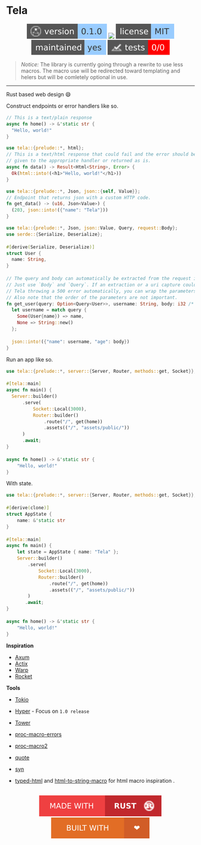 # Tela 

<!-- Header Badges -->

<div align="center">
  
<img src="assets/badges/version.svg" alt="Version"/>
<a href="https://github.com/Tired-Fox/launchpad/releases" alt="Release"><img src="https://img.shields.io/github/v/release/tired-fox/launchpad.svg?style=flat-square&color=9cf"/></a>
<a href="https://github.com/Tired-Fox/launchpad/blob/main/LICENSE" alt="License"><img src="assets/badges/license.svg"/></a>
<br>
<img src="assets/badges/maintained.svg" alt="Maintained"/>
<img src="assets/badges/tests.svg" alt="Tests"/>
  
</div>

<!-- End Header -->

> *_Notice:_* The library is currently going through a rewrite to use less macros. The macro use will be redirected toward templating and helers but will be comletely optional in use. 

___

Rust based web design :smile:

Construct endpoints or error handlers like so.

```rust
// This is a text/plain response
async fn home() -> &'static str {
  "Hello, world!"
}
```

```rust
use tela::{prelude::*, html};
// This is a text/html response that could fail and the error should be either
// given to the appropriate handler or returned as is.
async fn data() -> Result<Html<String>, Error> {
  Ok(html::into!(<h1>"Hello, world!"</h1>))
}
```

```rust
use tela::{prelude::*, Json, json::{self, Value}};
// Endpoint that returns json with a custom HTTP code.
fn get_data() -> (u16, Json<Value>) {
  (203, json::into!({"name": "Tela"}))
}
```

```rust
use tela::{prelude::*, Json, json::Value, Query, request::Body};
use serde::{Serialize, Deserialize};

#[derive(Serialize, Deserialize)]
struct User {
  name: String,
}

// The query and body can automatically be extracted from the request in the parameters.
// Just use `Body` and `Query`. If an extraction or a uri capture could be missing or you don't want
// Tela throwing a 500 error automatically, you can wrap the parameters type in an `Option`.
// Also note that the order of the parameters are not important.
fn get_user(query: Option<Query<User>>, username: String, body: i32 /* Last parameter is assumed to consume the body */) -> Json<Value> {
  let username = match query {
    Some(User{name}) => name,
    None => String::new()
  };

  json::into!({"name": username, "age": body})
}
```

Run an app like so.
```rust
use tela::{prelude::*, server::{Server, Router, methods::get, Socket}};

#[tela::main]
async fn main() {
  Server::builder()
      .serve(
          Socket::Local(3000),
          Router::builder()
              .route("/", get(home))
              .assets(("/", "assets/public/"))
      )
      .await;
}

async fn home() -> &'static str {
    "Hello, world!"
}
```

With state.
```rust
use tela::{prelude::*, server::{Server, Router, methods::get, Socket}};

#[derive(clone)]
struct AppState {
    name: &'static str
}

#[tela::main]
async fn main() {
    let state = AppState { name: "Tela" };
    Server::builder()
        .serve(
            Socket::Local(3000),
            Router::builder()
                .route("/", get(home))
                .assets(("/", "assets/public/"))
        )
       .await;
}

async fn home() -> &'static str {
    "Hello, world!"
}
```

**Inspiration**
- [Axum](https://github.com/tokio-rs/axum)
- [Actix](https://github.com/actix/actix-web)
- [Warp](https://github.com/seanmonstar/warp)
- [Rocket](https://rocket.rs/)

**Tools**
- [Tokio](https://tokio.rs/)
- [Hyper](https://hyper.rs/) - Focus on `1.0 release`
- [Tower](https://github.com/tower-rs/tower)

- [proc-macro-errors](https://docs.rs/proc-macro-error/latest/proc_macro_error/)
- [proc-macro2](https://docs.rs/proc-macro2/latest/proc_macro2/)
- [quote](https://docs.rs/quote/latest/quote/)
- [syn](https://docs.rs/syn/latest/syn/)

- [typed-html](https://crates.io/crates/typed-html/0.2.2) and [html-to-string-macro](https://docs.rs/html-to-string-macro/latest/src/html_to_string_macro/lib.rs.html#96-105) for html macro inspiration . 

<!-- Footer Badges -->

<br>
<div align="center">
  <img src="assets/badges/made_with_rust.svg" alt="Made with rust"/>
  <img src="assets/badges/built_with_love.svg" alt="Built with love"/>
</div>

<!-- End Footer -->
